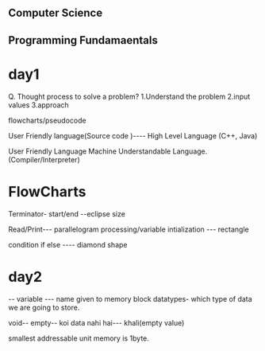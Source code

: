 ## Computer Science

## Programming Fundamaentals


# day1
Q. Thought process to solve a problem?
1.Understand the problem
2.input values
3.approach


flowcharts/pseudocode

User Friendly language(Source code )---- High Level Language (C++, Java)

User Friendly Language
Machine Understandable Language.(Compiler/Interpreter)



# FlowCharts

Terminator- start/end --eclipse size

Read/Print--- parallelogram
processing/variable intialization --- rectangle

condition if else ----  diamond shape

# day2
--
variable --- name given to memory block
datatypes- which type of data we are going to store.

void-- empty-- koi data nahi hai--- khali(empty value)


smallest addressable unit memory is 1byte.











